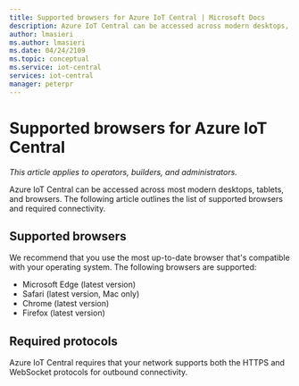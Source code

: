 ```yaml
---
title: Supported browsers for Azure IoT Central | Microsoft Docs
description: Azure IoT Central can be accessed across modern desktops, tablets and browsers. This article outlines the list of supported browsers.
author: lmasieri
ms.author: lmasieri
ms.date: 04/24/2109
ms.topic: conceptual
ms.service: iot-central
services: iot-central
manager: peterpr
---
```

# Supported browsers for Azure IoT Central

*This article applies to operators, builders, and administrators.*

Azure IoT Central can be accessed across most modern desktops, tablets, and browsers. The following article outlines the list of supported browsers and required connectivity.  

## Supported browsers
We recommend that you use the most up-to-date browser that's compatible with your operating system. The following browsers are supported:
- Microsoft Edge (latest version)
- Safari (latest version, Mac only)
- Chrome (latest version)
- Firefox (latest version)

## Required protocols
Azure IoT Central requires that your network supports both the HTTPS and WebSocket protocols for outbound connectivity.